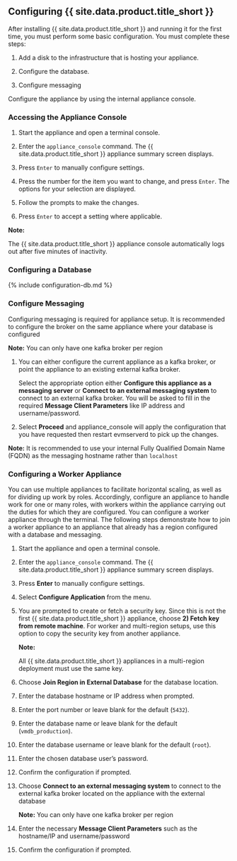 ## Configuring {{ site.data.product.title_short }}

After installing {{ site.data.product.title_short }} and running it for the first
time, you must perform some basic configuration. You must complete these steps:

1.  Add a disk to the infrastructure that is hosting your appliance.

2.  Configure the database.

3.  Configure messaging

Configure the appliance by using the internal appliance console.

### Accessing the Appliance Console

1.  Start the appliance and open a terminal console.

2.  Enter the `appliance_console` command. The {{ site.data.product.title_short }} appliance
    summary screen displays.

3.  Press `Enter` to manually configure settings.

4.  Press the number for the item you want to change, and press `Enter`.
    The options for your selection are displayed.

5.  Follow the prompts to make the changes.

6.  Press `Enter` to accept a setting where applicable.

**Note:**

The {{ site.data.product.title_short }} appliance console automatically logs out
after five minutes of inactivity.

### Configuring a Database

{% include configuration-db.md %}

### Configure Messaging

Configuring messaging is required for appliance setup. It is recommended to configure the broker on the same appliance where your database is configured

**Note:** You can only have one kafka broker per region

1. You can either configure the current appliance as a kafka broker, or point the
   appliance to an existing external kafka broker.

   Select the appropriate option either
   **Configure this appliance as a messaging server** or
   **Connect to an external messaging system**
   to connect to an external kafka broker.  You will be asked to fill in the
   required **Message Client Parameters** like IP address and username/password.

2. Select **Proceed** and appliance_console will apply the configuration that you have
   requested then restart evmserverd to pick up the changes.

**Note:** It is recommended to use your internal Fully Qualified Domain Name (FQDN) as the messaging hostname rather than `localhost`

### Configuring a Worker Appliance

You can use multiple appliances to facilitate horizontal scaling, as
well as for dividing up work by roles. Accordingly, configure an
appliance to handle work for one or many roles, with workers within the
appliance carrying out the duties for which they are configured. You can
configure a worker appliance through the terminal. The following steps
demonstrate how to join a worker appliance to an appliance that already
has a region configured with a database and messaging.

1.  Start the appliance and open a terminal console.

2.  Enter the `appliance_console` command. The {{ site.data.product.title_short }} appliance
    summary screen displays.

3.  Press **Enter** to manually configure settings.

4.  Select **Configure Application** from the menu.

5.  You are prompted to create or fetch a security key. Since this is
    not the first {{ site.data.product.title_short }} appliance, choose **2) Fetch key from
    remote machine**. For worker and multi-region setups, use this
    option to copy the security key from another appliance.

    **Note:**

    All {{ site.data.product.title_short }} appliances in a multi-region deployment
    must use the same key.

6.  Choose **Join Region in External Database** for the database location.

7.  Enter the database hostname or IP address when prompted.

8.  Enter the port number or leave blank for the default (`5432`).

9.  Enter the database name or leave blank for the default
    (`vmdb_production`).

10. Enter the database username or leave blank for the default (`root`).

11. Enter the chosen database user’s password.

12. Confirm the configuration if prompted.

13. Choose **Connect to an external messaging system** to connect to the external kafka broker located on the appliance with the external database

    **Note:** You can only have one kafka broker per region

14. Enter the necessary **Message Client Parameters** such as the hostname/IP and username/password

15. Confirm the configuration if prompted.
